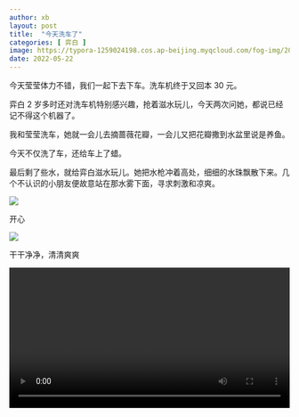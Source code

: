 ```yaml
---
author: xb
layout: post
title:  "今天洗车了"
categories: [ 弈白 ]
image: https://typora-1259024198.cos.ap-beijing.myqcloud.com/fog-img/2022-05-22-post.jpeg
date: 2022-05-22
---
```


今天莹莹体力不错，我们一起下去下车。洗车机终于又回本 30 元。

弈白 2 岁多时还对洗车机特别感兴趣，抢着滋水玩儿，今天两次问她，都说已经记不得这个机器了。

我和莹莹洗车，她就一会儿去摘蔷薇花瓣，一会儿又把花瓣撒到水盆里说是养鱼。

今天不仅洗了车，还给车上了蜡。

最后剩了些水，就给弈白滋水玩儿。她把水枪冲着高处，细细的水珠飘散下来。几个不认识的小朋友便故意站在那水雾下面，寻求刺激和凉爽。

<div class="article-img-wrapper">
   <img src="https://typora-1259024198.cos.ap-beijing.myqcloud.com/fog-img/2022-05-22-1.jpeg">
   <p class="caption">开心</p>
</div>

<div class="article-img-wrapper">
   <img src="https://typora-1259024198.cos.ap-beijing.myqcloud.com/fog-img/2022-05-22-2.jpeg">
   <p class="caption">干干净净，清清爽爽</p>
</div>

<video width="100%" controls>
  <source src="/assets/videos/2022-05-22.mp4" type="video/mp4">
</video>
